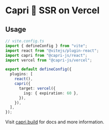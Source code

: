 # Capri 🍋 SSR on Vercel

## Usage

```ts
// vite.config.ts
import { defineConfig } from "vite";
import react from "@vitejs/plugin-react";
import capri from "@capri-js/react";
import vercel from "@capri-js/vercel";

export default defineConfig({
  plugins: [
    react(),
    capri({
      target: vercel({
        isg: { expiration: 60 },
      }),
    }),
  ],
});
```

Visit [capri.build](https://capri.build) for docs and more information.
